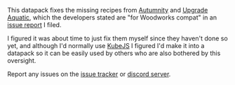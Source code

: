 This datapack fixes the missing recipes from [Autumnity](https://www.curseforge.com/minecraft/mc-mods/autumnity) and [Upgrade Aquatic](https://www.curseforge.com/minecraft/mc-mods/upgrade-aquatic), which the developers stated are "for Woodworks compat" in an [issue report](https://github.com/team-abnormals/upgrade-aquatic/issues/403) I filed.

I figured it was about time to just fix them myself since they haven't done so yet, and although I'd normally use [KubeJS](https://www.curseforge.com/minecraft/mc-mods/kubejs) I figured I'd make it into a datapack so it can be easily used by others who are also bothered by this oversight.

Report any issues on the [issue tracker](https://github.com/vizthex123/TeamAbnormalsFixer/issues) or [discord server](https://discord.com/NtwzA6X).
